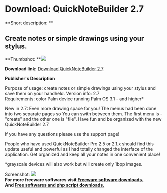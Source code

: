 # Download: QuickNoteBuilder 2.7

**Short description: **

## Create notes or simple drawings using your stylus.

  
**Thumbshot: **![](http://www.freewarefiles.com/screenshot/abstr_md.gif)   
  
**Download link:** [Download QuickNoteBuilder 2.7](http://freesoftwares.boysofts.com/QuickNoteBuilder_program_11319.html)  
  

**Publisher's Description**  
  

Purpose of usage: create notes or simple drawings using your stylus and save
them on your handheld. Version info: 2.7  
Requirements: color Palm device running Palm OS 3.1 - and higher*

New in 2.7: Even more drawing space for you! The menus had been done into two
separate pages so You can swith between them. The first menu is - "create" and
the other one is "file". Have fun and be organized with the new
QuickNoteBuilder 2.7

If you have any questions please use the support page!

People who have used QuickNoteBuilder Pro 2.5 or 2.1.x should find this update
useful and powerful as I had totally changed the interface of the application.
Get organized and keep all your notes in one convenient place!

*grayscale devices will also work but will create only 1bpp images.

  
  
Screenshot: ![](http://www.freewarefiles.com/screenshot/abstr.gif)  
**For more freeware softwares visit [Freeware software downloads.](http://freesoftwares.boysofts.com/)**   
**And [Free softwares and php script downloads.](http://www.boysofts.com/)**

